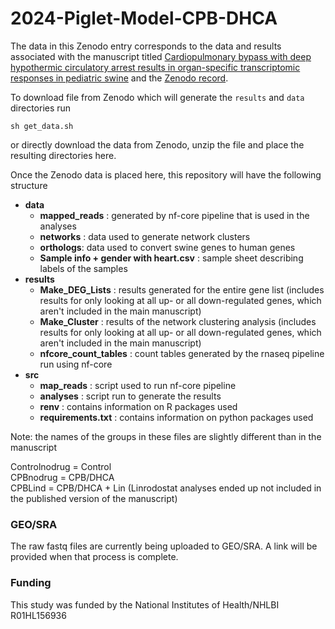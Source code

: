 # 2024-Piglet-Model-CPB-DHCA

The data in this Zenodo entry corresponds to the data and results associated with the manuscript titled [Cardiopulmonary bypass with deep hypothermic circulatory arrest results in organ-specific transcriptomic responses in pediatric swine](https://www.sciencedirect.com/science/article/abs/pii/S193152442500012X) and the [Zenodo record](https://zenodo.org/records/14713666). 

To download file from Zenodo which will generate the `results` and `data` directories run
```
sh get_data.sh
```
or directly download the data from Zenodo, unzip the file and place the resulting directories here.

Once the Zenodo data is placed here, this repository will have the following structure

- **data** 
  - **mapped_reads** : generated by nf-core pipeline that is used in the analyses
  - **networks** : data used to generate network clusters
  - **orthologs**: data used to convert swine genes to human genes
  - **Sample info + gender with heart.csv** : sample sheet describing labels of the samples 
- **results**
  - **Make_DEG_Lists** : results generated for the entire gene list (includes results for only looking at all up- or all down-regulated genes, which aren't included in the main manuscript)
  - **Make_Cluster** : results of the network clustering analysis (includes results for only looking at all up- or all down-regulated genes, which aren't included in the main manuscript)
  - **nfcore_count_tables** : count tables generated by the rnaseq pipeline run using nf-core
- **src**
  - **map_reads** : script used to run nf-core pipeline
  - **analyses** : script run to generate the results
  - **renv** : contains information on R packages used
  - **requirements.txt** : contains information on python packages used

Note: the names of the groups in these files are slightly different than in the manuscript  

Controlnodrug = Control  
CPBnodrug = CPB/DHCA  
CPBLind = CPB/DHCA + Lin (Linrodostat analyses ended up not included in the published version of the manuscript)  

### GEO/SRA

The raw fastq files are currently being uploaded to GEO/SRA. A link will be provided when that process is complete.

### Funding

This study was funded by the National Institutes of Health/NHLBI R01HL156936
